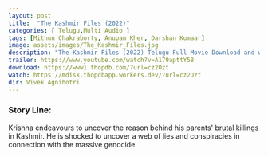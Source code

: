 ```yaml
---
layout: post
title:  "The Kashmir Files (2022)"
categories: [ Telugu,Multi Audio ]
tags: [Mithun Chakraborty, Anupam Kher, Darshan Kumaar]
image: assets/images/The_Kashmir_Files.jpg
description: "The Kashmir Files (2022) Telugu Full Movie Download and watch online 720p low file size 500 mb."
trailer: https://www.youtube.com/watch?v=A179apttY58
download: https://www1.thopdb.com/?url=cz2Ozt
watch: https://mdisk.thopdbapp.workers.dev/?url=cz2Ozt
dir: Vivek Agnihotri
---
```


### Story Line:
Krishna endeavours to uncover the reason behind his parents' brutal killings in Kashmir. He is shocked to uncover a web of lies and conspiracies in connection with the massive genocide.